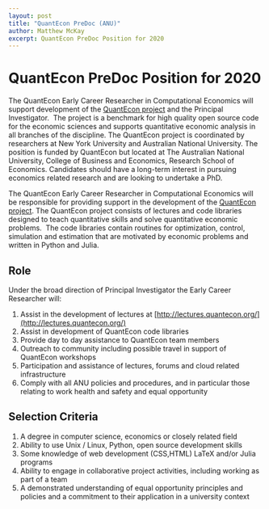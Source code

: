 ```yaml
---
layout: post
title: "QuantEcon PreDoc (ANU)"
author: Matthew McKay
excerpt: QuantEcon PreDoc Position for 2020
---
```


# QuantEcon PreDoc Position for 2020

The QuantEcon Early Career Researcher in Computational Economics will support development of the [QuantEcon project](http://quantecon.org) and the Principal Investigator.  The project is a benchmark for high quality open source code for the economic sciences and supports quantitative economic analysis in all branches of the discipline. The QuantEcon project is coordinated by researchers at New York University and Australian National University. The position is funded by QuantEcon but located at The Australian National University, College of Business and Economics, Research School of Economics. Candidates should have a long-term interest in pursuing economics related research and are looking to undertake a PhD.

The QuantEcon Early Career Researcher in Computational Economics will be responsible for providing support in the development of the [QuantEcon project](http://quantecon.org). The QuantEcon project consists of lectures and code libraries designed to teach quantitative skills and solve quantitative economic problems.  The code libraries contain routines for optimization, control, simulation and estimation that are motivated by economic problems and written in Python and Julia.

## Role

Under the broad direction of Principal Investigator the Early Career Researcher will:

1. Assist in the development of lectures at [http://lectures.quantecon.org/](http://lectures.quantecon.org/)
1. Assist in development of QuantEcon code libraries
1. Provide day to day assistance to QuantEcon team members
1. Outreach to community including possible travel in support of QuantEcon workshops
1. Participation and assistance of lectures, forums and cloud related infrastructure
1. Comply with all ANU policies and procedures, and in particular those relating to work health and safety and equal opportunity

## Selection Criteria

1. A degree in computer science, economics or closely related field
1. Ability to use Unix / Linux, Python, open source development skills  
1. Some knowledge of web development (CSS,HTML) LaTeX and/or Julia programs
1. Ability to engage in collaborative project activities, including working as part of a team
1. A demonstrated understanding of equal opportunity principles and policies and a commitment to their application in a university context

